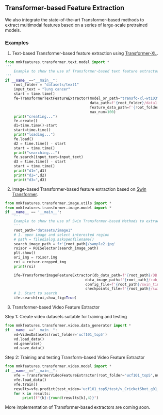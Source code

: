 ## Transformer-based Feature Extraction

We also integrate the state-of-the-art Transformer-based methods to extract multimodal features based on a series of large-scale pretrained models. 

### Examples

1. Text-based Transformer-based feature extraction using [Transformer-XL](https://huggingface.co/transfo-xl-wt103). 

```python
from mmkfeatures.transformer.text.model import *
'''
    Example to show the use of Transformer-based text feature extractor
'''
if __name__=="__main__":
    root_folder = "datasets/text1"
    input_text = "lung cancer"
    start = time.time()
    fe=TransformerTextFeatureExtractor(model_or_path="transfo-xl-wt103",
                                       data_path=f'{root_folder}/data1.csv',
                                       feature_data_path=f'{root_folder}/feature_list1.npy',
                                       max_num=100)
    print("creating...")
    fe.create()
    d1=time.time()-start
    start=time.time()
    print("loading...")
    fe.load()
    d2 = time.time() - start
    start = time.time()
    print("searching...")
    fe.search(input_text=input_text)
    d3 = time.time() - start
    start = time.time()
    print("d1=",d1)
    print("d2=",d2)
    print("d3=",d3)

```

2. Image-based Transformer-based feature extraction based on [Swin Transformer](https://github.com/microsoft/Swin-Transformer). 

```python
from mmkfeatures.transformer.image.utils import *
from mmkfeatures.transformer.image.model import *
if __name__ == '__main__':
    '''
    Example to show the use of Swin Transformer-based Methods to extract image features
    '''
    root_path="datasets/image1"
    # 1. open image and select interested region
    # path = filedialog.askopenfilename()
    search_image_path = fr'{root_path}/sample2.jpg'
    roisor = ROISelector(search_image_path)
    plt.show()
    ori_img = roisor.img
    roi = roisor.cropped_img
    print(roi)

    ife=TransformerImageFeatureExtractor(db_data_path=f'{root_path}/DB.npz',
                                     data_image_path=f'{root_path}/cub_data/images',
                                     config_file=f'{root_path}/swin_tiny_patch4_window7_224.yaml',
                                     checkpoints_file=f'{root_path}/swin_tiny_patch4_window7_224.pth')
    # 2. Start to search
    ife.search(roi,show_fig=True)


```
3. Transformer-based Video Feature Extractor

Step 1: Create video datasets suitable for training and testing
```python
from mmkfeatures.transformer.video.data_generator import *
if __name__=="__main__":
    vd=VideoDatasets(root_folder='ucf101_top5')
    vd.load_data()
    vd.generate()
    vd.save_data()
```

Step 2: Training and testing Transform-based Video Feature Extractor
```python
from mmkfeatures.transformer.video.model import *
if __name__=="__main__":
    vfe = TransformerVideoFeatureExtractor(root_folder='ucf101_top5',num_epochs=10)
    vfe.load_data()
    vfe.train()
    results=vfe.predict(test_video='ucf101_top5/test/v_CricketShot_g01_c01.avi')
    for k in results:
        print(f"{k}:{round(results[k],4)}")
```

More implementation of Transformer-based extractors are coming soon. 